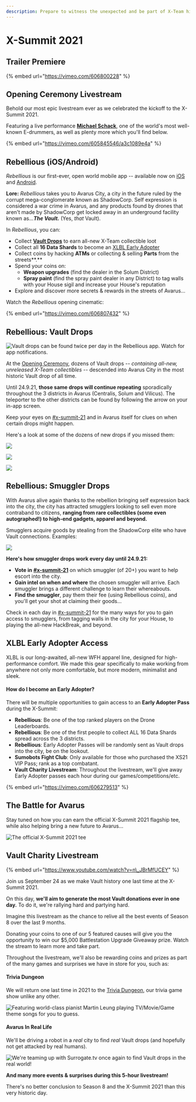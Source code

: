 ```yaml
---
description: Prepare to witness the unexpected and be part of X-Team history.
---
```


# X-Summit 2021

## Trailer Premiere

{% embed url="https://vimeo.com/606800228" %}

## Opening Ceremony Livestream

Behold our most epic livestream ever as we celebrated the kickoff to the X-Summit 2021.

Featuring a live performance [**Michael Schack**](https://michaelschackmusic.com/), one of the world's most well-known E-drummers, as well as plenty more which you'll find below.

{% embed url="https://vimeo.com/605845546/a3c1089e4a" %}

## Rebellious \(iOS/Android\)

_Rebellious_ is our first-ever, open world mobile app -- available now on [iOS](https://apps.apple.com/us/app/rebellious-impact/id1583931094) and [Android](https://play.google.com/store/apps/details?id=com.rdgames.xscifi).

**Lore:** _Rebellious_ takes you to Avarus City, a city in the future ruled by the corrupt mega-conglomerate known as ShadowCorp. Self expression is considered a war crime in Avarus, and any products found by drones that aren't made by ShadowCorp get locked away in an underground facility known as..._**The Vault.**_ \(Yes, _that_ Vault\).

In _Rebellious_, you can:

* Collect [**Vault Drops**](x-summit-2021.md#rebellious-vault-drops) to earn all-new X-Team collectible loot
* Collect all **16 Data Shards** to become an [XLBL Early Adopter](x-summit-2021.md#xlbl-early-adopter-access)
* Collect coins by hacking **ATMs** or collecting & selling **Parts** from the streets**.**
* Spend your coins on: 
  * **Weapon upgrades** \(find the dealer in the Solum District\)
  * **Spray paint** \(find the spray paint dealer in any District\) to tag walls with your House sigil and increase your House's reputation
* Explore and discover more secrets & rewards in the streets of Avarus...

Watch the _Rebellious_ opening cinematic:

{% embed url="https://vimeo.com/606807432" %}



## Rebellious: Vault Drops

![Vault drops can be found twice per day in the Rebellious app. Watch for app notifications.](../.gitbook/assets/image%20%2875%29.png)

At the [Opening Ceremony](x-summit-2021.md#opening-ceremony), dozens of Vault drops -- _containing all-new, unreleased X-Team collectibles_ --  descended into Avarus City in the most historic Vault drop of all time. 

Until 24.9.21, **those same drops will continue repeating** sporadically throughout the 3 districts in Avarus \(Centralis, Solum and Vilicus\). The teleporter to the other districts can be found by following the arrow on your in-app screen.

Keep your eyes on [\#x-summit-21](https://app.slack.com/client/T0257R0RP/C02DEDYHR8X) and in Avarus itself for clues on when certain drops might happen.

Here's a look at some of the dozens of new drops if you missed them:

![](../.gitbook/assets/image%20%2877%29.png)

![](../.gitbook/assets/image%20%2815%29.png)

![](../.gitbook/assets/image%20%2873%29.png)

## Rebellious: Smuggler Drops

With Avarus alive again thanks to the rebellion bringing self expression back into the city, the city has attracted smugglers looking to sell even more contraband to citizens, **ranging from rare collectibles \(some even autographed!\) to high-end gadgets, apparel and beyond.**

Smugglers acquire goods by stealing from the ShadowCorp elite who have Vault connections. Examples:

![](../.gitbook/assets/image%20%2878%29.png)

**Here's how smuggler drops work every day until 24.9.21:**

* **Vote in** [**\#x-summit-21**](https://app.slack.com/client/T0257R0RP/C02DEDYHR8X) on which smuggler \(of 20+\) you want to help escort into the city.
* **Gain intel on when and where** the chosen smuggler will arrive. Each smuggler brings a different challenge to learn their whereabouts.
* **Find the smuggler**, pay them their fee \(using Rebellious coins\), and you'll get your shot at claiming their goods...

Check in each day in [\#x-summit-21](https://app.slack.com/client/T0257R0RP/C02DEDYHR8X) for the many ways for you to gain access to smugglers, from tagging walls in the city for your House, to playing the all-new HackBreak, and beyond.

## XLBL Early Adopter Access

XLBL is our long-awaited, all-new WFH apparel line, designed for high-performance comfort. We made this gear specifically to make working from anywhere not only more comfortable, but more modern, minimalist and sleek.

#### How do I become an Early Adopter?

There will be multiple opportunities to gain access to an **Early Adopter Pass** during the X-Summit:

* **Rebellious**: Be one of the top ranked players on the Drone Leaderboards. 
* **Rebellious**: Be one of the first people to collect ALL 16 Data Shards spread across the 3 districts.
* **Rebellious**: Early Adopter Passes will be randomly sent as Vault drops into the city, be on the lookout.
* **Sumobots Fight Club**: Only available for those who purchased the XS21 VIP Pass; rank as a top combatant.
* **Vault Charity Livestream**: Throughout the livestream, we'll give away Early Adopter passes each hour during our games/competitions/etc.

{% embed url="https://vimeo.com/606279513" %}



## The Battle for Avarus

Stay tuned on how you can earn the official X-Summit 2021 flagship tee, while also helping bring a new future to Avarus...

![The official X-Summit 2021 tee](../.gitbook/assets/image%20%2858%29.png)

## Vault Charity Livestream

{% embed url="https://www.youtube.com/watch?v=n\_JBrMfUCEY" %}

Join us September 24 as we make Vault history one last time at the X-Summit 2021.  
  
On this day, **we'll aim to generate the most Vault donations ever in one day.** To do it, we're rallying hard and partying hard.

Imagine this livestream as the chance to relive all the best events of Season 8 over the last 9 months.  
  
Donating your coins to one of our 5 featured causes will give you the opportunity to win our $5,000 Battlestation Upgrade Giveaway prize. Watch the stream to learn more and take part.  
  
Throughout the livestream, we'll also be rewarding coins and prizes as part of the many games and surprises we have in store for you, such as:

#### Trivia Dungeon

We will return one last time in 2021 to the [Trivia Dungeon](https://youtu.be/SCz7qiFBI0I), our trivia game show unlike any other.

![Featuring world-class pianist Martin Leung playing TV/Movie/Game theme songs for you to guess.](../.gitbook/assets/trivia.gif)

#### Avarus In Real Life

We'll be driving a robot in a _real_ city to find _real_ Vault drops \(and hopefully not get attacked by real humans\).

![We&apos;re teaming up with Surrogate.tv once again to find Vault drops in the real world!](../.gitbook/assets/robot.gif)

**And many more events & surprises during this 5-hour livestream!**

There's no better conclusion to Season 8 and the X-Summit 2021 than this very historic day.

